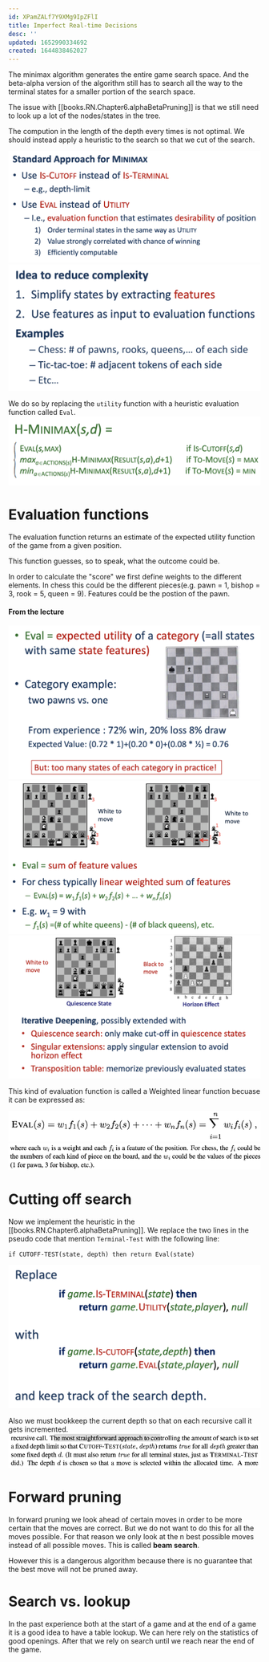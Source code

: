 ```yaml
---
id: XPamZALf7Y9XMg9IpZFlI
title: Imperfect Real-time Decisions
desc: ''
updated: 1652990334692
created: 1644838462027
---
```

The minimax algorithm generates the entire game search space. And the beta-alpha version of the algorithm still has to search all the way to the terminal states for a smaller portion of the search space. 

The issue with [[books.RN.Chapter6.alphaBetaPruning]] is that we still need to look up a lot of the nodes/states in the tree.

The compution in the length of the depth every times is not optimal. We should instead apply a heuristic to the search so that we cut of the search.

![](./assets/images/2022-02-17-11-13-07.png)
![](./assets/images/2022-02-17-11-15-26.png)

We do so by replacing the `utility` function with a heuristic evaluation function called `Eval`.
![](./assets/images/2022-02-17-11-18-34.png)

# Evaluation functions
The evaluation function returns an estimate of the expected utility function of the game from a given position. 

This function guesses, so to speak, what the outcome could be.

In order to calculate the "score" we first define weights to the different elements. In chess this could be the different pieces(e.g. pawn = 1, bishop = 3, rook = 5, queen = 9). Features could be the postion of the pawn.

#### From the lecture
![](./assets/images/2022-02-17-11-19-24.png)
![](./assets/images/2022-02-17-11-19-39.png)
![](./assets/images/2022-02-17-11-20-10.png)

This kind of evaluation function is called a Weighted linear function becuase it can be expressed as:

![](./assets/images/2022-02-15-20-48-58.png)
![](./assets/images/2022-02-15-20-49-38.png)

# Cutting off search
Now we implement the heuristic in the [[books.RN.Chapter6.alphaBetaPruning]]. We replace the two lines in the pseudo code that mention `Terminal-Test` with the following line:
```
if CUTOFF-TEST(state, depth) then return Eval(state)
```
![](./assets/images/2022-02-17-11-20-35.png)

Also we must bookkeep the current depth so that on each recursive call it gets incremented. 
![](./assets/images/2022-02-15-20-55-04.png)

# Forward pruning
In forward pruning we look ahead of certain moves in order to be more certain that the moves are correct. But we do not want to do this for all the moves possible. For that reason we only look at the n best possible moves instead of all possible moves. This is called **beam search**.

However this is a dangerous algorithm because there is no guarantee that the best move will not be pruned away.

# Search vs. lookup
In the past experience both at the start of a game and at the end of a game it is a good idea to have a table lookup. We can here rely on the statistics of good openings. After that we rely on search until we reach near the end of the game. 
